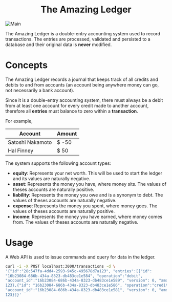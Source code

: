 <h1 align="center">
  <br>
  The Amazing Ledger
</h1>

![Main](https://github.com/stone-co/the-amazing-ledger/workflows/Main/badge.svg)

The Amazing Ledger is a double-entry accounting system used to record transactions. The entries are processed, validated and persisted to a database and their original data is **never** modified.

# Concepts

The Amazing Ledger records a journal that keeps track of all credits and debits to and from accounts (an account being anywhere money can go, not necessarily a bank account).

Since it is a double-entry accounting system, there must always be a debit from at least one account for every credit made to another account, therefore all **entries** must balance to zero within a **transaction**.

For example, 

| Account          | Amount |
|------------------|--------|
| Satoshi Nakamoto | $ -50  |
| Hal Finney       | $ 50   |

The system supports the following account types:
- **equity**: Represents your net worth. This will be used to start the ledger and its values are naturally negative.
- **asset**: Represents the money you have, where money sits. The values of theses accounts are naturally positive.
- **liability**: Represents the money you owe and is a synonym to debt. The values of theses accounts are naturally negative.
- **expense**: Represents the money you spent, where money goes. The values of theses accounts are naturally positive.
- **income**: Represents the money you have earned, where money comes from. The values of theses accounts are naturally negative.

# Usage

A Web API is used to issue commands and query for data in the ledger.

```bash
curl -i -X POST localhost:3000/transactions -d \
'{"id":"28c547fa-4dd4-2593-945c-495678d7a123", "entries":[{"id":
"16b23084-686b-434a-8323-db483ce1e584", "operation":"debit",
"account_id":"16b23084-686b-434a-8323-db483ce1e589", "version": 0, "amount":
123},{"id": "16b23084-686b-434a-8323-db483ce1e586", "operation":"credit",
"account_id":"16b23084-686b-434a-8323-db483ce1e581", "version": 0, "amount":
123}]}'
```
